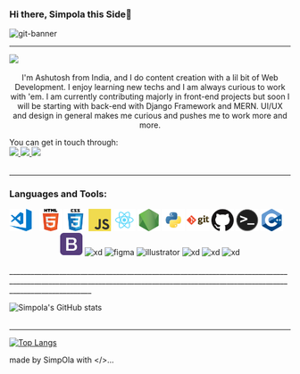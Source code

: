 ### Hi there, Simpola this Side👋
![git-banner](https://user-images.githubusercontent.com/74448357/125704444-d615265e-096b-4268-bbaa-fa6b1d340f3e.png)
___________________________________________________________________________________________________________________________________________________________________________________

![](https://komarev.com/ghpvc/?username=Techno-Simpola&color=green&style=flat)
<br>
<p align='center'>
I'm Ashutosh from India, and I do content creation with a lil bit of Web Development. 
I enjoy learning new techs and I am always curious to work with 'em. I am currently contributing majorly in front-end projects but soon I will be starting with back-end with Django Framework and MERN.
UI/UX and design in general makes me curious and pushes me to work more and more.
</p>

You can get in touch through: <br>
<a href="https://www.linkedin.com/in/ashutosh-rathore-133b58177/" rel="nofollow">
  <img src="https://img.icons8.com/doodle/32/000000/linkedin--v2.png"/>
</a>
<a href="https://www.facebook.com/ashu.rathore.543" rel="nofollw">
  <img src="https://img.icons8.com/doodle/32/000000/facebook-new.png"/>
</a>
<a href="https://www.instagram.com/technoreck/" rel="nofollw">
  <img src="https://img.icons8.com/doodle/32/000000/instagram-new.png"/>
</a>
<br><br>
___________________________________________________________________________________________________________________________________________________________________________________

### Languages and Tools:

<div align="center">


<img  alt="HTML5" width="40px" src="https://raw.githubusercontent.com/github/explore/80688e429a7d4ef2fca1e82350fe8e3517d3494d/topics/html/html.png" />
<img alt="CSS3" width="40px" src="https://raw.githubusercontent.com/github/explore/80688e429a7d4ef2fca1e82350fe8e3517d3494d/topics/css/css.png" />
<img alt="JavaScript" width="40px" src="https://raw.githubusercontent.com/github/explore/80688e429a7d4ef2fca1e82350fe8e3517d3494d/topics/javascript/javascript.png" />
 <img align="left" alt="Visual Studio Code" width="40px" src="https://raw.githubusercontent.com/github/explore/80688e429a7d4ef2fca1e82350fe8e3517d3494d/topics/visual-studio-code/visual-studio-code.png" />
<img alt="React" width="40px" src="https://raw.githubusercontent.com/github/explore/80688e429a7d4ef2fca1e82350fe8e3517d3494d/topics/react/react.png" />
<img  alt="Node.js" width="40px" src="https://raw.githubusercontent.com/github/explore/80688e429a7d4ef2fca1e82350fe8e3517d3494d/topics/nodejs/nodejs.png" />
<img  alt="python" width="40px" src="https://raw.githubusercontent.com/github/explore/80688e429a7d4ef2fca1e82350fe8e3517d3494d/topics/python/python.png" />
<img  alt="Git" width="40px" src="https://raw.githubusercontent.com/github/explore/80688e429a7d4ef2fca1e82350fe8e3517d3494d/topics/git/git.png" />
<img  alt="GitHub" width="40px" src="https://raw.githubusercontent.com/github/explore/78df643247d429f6cc873026c0622819ad797942/topics/github/github.png" />
<img  alt="Terminal" width="40px" src="https://raw.githubusercontent.com/github/explore/80688e429a7d4ef2fca1e82350fe8e3517d3494d/topics/terminal/terminal.png" />
<img  alt="C++" width="40px" src="https://raw.githubusercontent.com/github/explore/80688e429a7d4ef2fca1e82350fe8e3517d3494d/topics/cpp/cpp.png" />
<img  alt="bootstrap" width="40px" src="https://raw.githubusercontent.com/github/explore/80688e429a7d4ef2fca1e82350fe8e3517d3494d/topics/bootstrap/bootstrap.png" />
<img src="https://upload.wikimedia.org/wikipedia/commons/thumb/2/25/WebGL_Logo.svg/1200px-WebGL_Logo.svg.png" alt="xd" width="40" height="40"/> 
<img a src="https://www.vectorlogo.zone/logos/figma/figma-icon.svg" alt="figma" width="40" height="40"/>
<img  src="https://www.vectorlogo.zone/logos/adobe_illustrator/adobe_illustrator-icon.svg" alt="illustrator" width="40" height="40"/>
<img  src="https://cdn.worldvectorlogo.com/logos/adobe-photoshop-2.svg" alt="xd" width="40" height="40"/> 
<img  src="https://cdn.worldvectorlogo.com/logos/material-ui.svg" alt="xd" width="40" height="40"/> 
 <img src="https://cdn.worldvectorlogo.com/logos/django.svg" alt="xd" width="40" height="40"/> 


 
 <br />
<br /> 
</div>
___________________________________________________________________________________________________________________________________________________________________________________

![Simpola's GitHub stats](https://github-readme-stats.vercel.app/api?username=Techno-Simpola&theme=blue-green&show_icons=true&count_private=true)
<br><br>
___________________________________________________________________________________________________________________________________________________________________________________
[![Top Langs](https://github-readme-stats.vercel.app/api/top-langs/?username=Techno-Simpola&theme=blue-green&show_icons=true&layout=compact)](https://github.com/Techno-Simpola/github-readme-stats)








made by SimpOla with </>...
